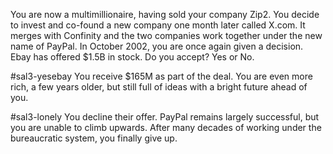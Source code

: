 You are now a multimillionaire, having sold your company Zip2. You decide to invest and co-found a new company one month later called X.com. It merges with Confinity and the two companies work together under the new name of PayPal. In October 2002, you are once again given a decision. Ebay has offered $1.5B in stock. Do you accept? Yes or No.

#sal3-yesebay
You receive $165M as part of the deal. You are even more rich, a few years older, but still full of ideas with a bright future ahead of you.

#sal3-lonely
You decline their offer. PayPal remains largely successful, but you are unable to climb upwards. After many decades of working under the bureaucratic system, you finally give up. 
